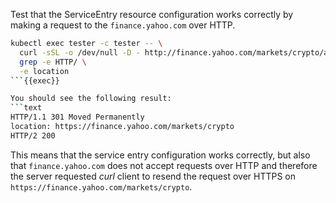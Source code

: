 Test that the ServiceEntry resource configuration works correctly by making a request
to the `finance.yahoo.com` over HTTP.

```bash
kubectl exec tester -c tester -- \
  curl -sSL -o /dev/null -D - http://finance.yahoo.com/markets/crypto/all/ | \
  grep -e HTTP/ \
  -e location
```{{exec}}

You should see the following result:
```text
HTTP/1.1 301 Moved Permanently
location: https://finance.yahoo.com/markets/crypto
HTTP/2 200
```

This means that the service entry configuration works correctly, but also that `finance.yahoo.com` does not accept
requests over HTTP and therefore the server requested *curl* client to resend the
request over HTTPS on `https://finance.yahoo.com/markets/crypto`.
